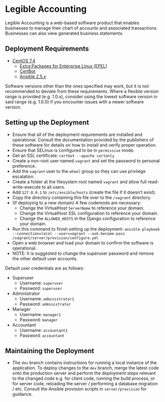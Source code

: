# Legible Accounting

Legible Accounting is a web-based software product that enables businesses to
manage their chart of accounts and associated transactions. Businesses can also
view generated business statements.

## Deployment Requirements

* [CentOS 7.4](https://centos.org/)
  - [Extra Packages for Enterprise Linux (EPEL)](https://fedoraproject.org/wiki/EPEL)
  - [CertBot](https://certbot.eff.org/)
  - [Ansible 2.5.x](https://ansible.com/)

Software versions other than the ones specified may work, but it is not
recommended to deviate from these requirements. Where a flexible version range
is provided (e.g. 1.0.x), consider using the lowest software version in said
range (e.g. 1.0.0) if you encounter issues with a newer software version.

## Setting up the Deployment

* Ensure that all of the deployment requirements are installed and
  operational. Consult the documentation provided by the publishers of these
  software for details on how to install and verify proper operation.
* Ensure that SELinux is configured to be in `permissive` mode.
* Get an SSL certificate: `certbot --apache certonly`
* Create a non-root user named `vagrant` and set the password to personal
  preference.
* Add the `vagrant` user to the `wheel` group so they can use privilege
  escalation.
* Create a folder at the filesystem root named `vagrant` and allow full
  read-write-execute to all users.
* Add `127.0.0.1` to `/etc/ansible/hosts` (create the file if it doesn't exist).
* Copy the directory containing this file over to the `/vagrant` directory.
* (If deploying to a new domain) A few codemods are necessary:
  - Change the VirtualHost `ServerName` to reference your domain.
  - Change the VirtualHost SSL configuration to reference your domain.
  - Change the `ALLOWED_HOSTS` in the Django configuration to reference your
    domain.
* Run this command to finish setting up the deployment:
  `ansible-playbook --connection=local --user=vagrant --ask-become-pass /vagrant/server/provision/configure.yml`
* Open a web browser and load your domain to confirm the software is
  operational.
* NOTE: It is suggested to change the superuser password and remove the other default user accounts.

Default user credentials are as follows:

* Superuser
  - Username: `superuser`
  - Password: `superuser`
* Administrator
  - Username: `administrator1`
  - Password: `administrator`
* Manager
  - Username: `manager1`
  - Password: `manager`
* Accountant
  - Username: `accountant1`
  - Password: `accountant`

## Maintaining the Deployment

* The `dev` branch contains instructions for running a local instance of the
  application. To deploy changes to the `dev` branch, merge the latest code
  onto the production server and perform the deployment steps relevant to the
  changed code e.g. for client code, running the build process, or for server code,
  reloading the server / performing a database migration / etc. Consult the Ansible
  provision scripts in `server/provision` for guidance.
